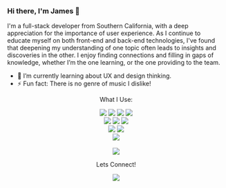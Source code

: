 ### Hi there, I'm James 👋

I'm a full-stack developer from Southern California, with a deep appreciation for the importance of user experience. As I continue to educate myself on both front-end and back-end technologies, I've found that deepening my understanding of one topic often leads to insights and discoveries in the other. I enjoy finding connections and filling in gaps of knowledge, whether I’m the one learning, or the one providing to the team. 

- 🌱 I’m currently learning about UX and design thinking.
- ⚡ Fun fact: There is no genre of music I dislike!

<div align="center">
  <p>What I Use:</p>
  <img src="https://img.shields.io/badge/JavaScript-F7DF1E?style=for-the-badge&logo=javascript&logoColor=black"/>
  <img src="https://img.shields.io/badge/React-20232A?style=for-the-badge&logo=react&logoColor=61DAFB"/>
  <img src="https://img.shields.io/badge/HTML5-E34F26?style=for-the-badge&logo=html5&logoColor=white"/>
  <img src="https://img.shields.io/badge/CSS3-1572B6?style=for-the-badge&logo=css3&logoColor=white"/>
  <br/>
  <img src="https://img.shields.io/badge/PostgreSQL-316192?style=for-the-badge&logo=postgresql&logoColor=white"/>
  <img src="https://img.shields.io/badge/Node.js-339933?style=for-the-badge&logo=nodedotjs&logoColor=white"/>
  <img src="https://img.shields.io/badge/Express.js-404D59?style=for-the-badge"/>
  <br/>
  <img src="https://img.shields.io/badge/Bootstrap-563D7C?style=for-the-badge&logo=bootstrap&logoColor=white"/>
  <img src="https://img.shields.io/badge/Tailwind_CSS-38B2AC?style=for-the-badge&logo=tailwind-css&logoColor=white"/>
  <br/>
  <img src="https://img.shields.io/badge/Figma-F24E1E?style=for-the-badge&logo=figma&logoColor=white"/>
</div>

<br/>

<div align="center">
  <img src ="https://github-readme-streak-stats.herokuapp.com?user=jamesdae&theme=darcula&hide_border=true&background=FFFFFF00">
</div>

<div align="center">
  <p>Lets Connect!</p>
  <a href="www.linkedin.com/in/jamesdaeyang">
    <img src="https://img.shields.io/badge/LinkedIn-0077B5?style=for-the-badge&logo=linkedin&logoColor=white" />
  </a>
</div>

